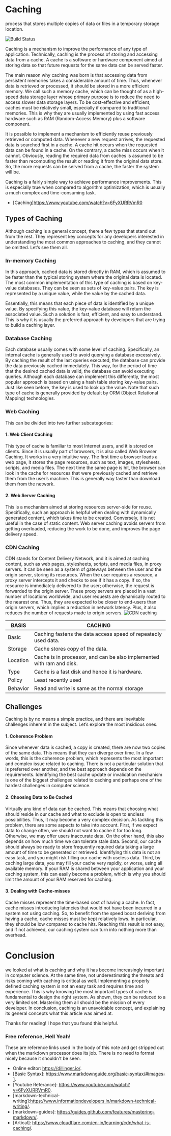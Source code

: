 # Caching
process that stores multiple copies of data or files in a temporary storage location.


![Build Status](https://miro.medium.com/max/1360/0*oGWlpmZJ05JaWXQC.png)

Caching is a mechanism to improve the performance of any type of application. Technically, caching is the process of storing and accessing data from a cache. A cache is a software or hardware component aimed at storing data so that future requests for the same data can be served faster.

The main reason why caching was born is that accessing data from persistent memories takes a considerable amount of time. Thus, whenever data is retrieved or processed, it should be stored in a more efficient memory. We call such a memory cache, which can be thought of as a high-speed data storage layer whose primary purpose is to reduce the need to access slower data storage layers. To be cost-effective and efficient, caches must be relatively small, especially if compared to traditional memories. This is why they are usually implemented by using fast access hardware such as RAM (Random-Access Memory) plus a software component.

 It is possible to implement a mechanism to efficiently reuse previously retrieved or computed data. Whenever a new request arrives, the requested data is searched first in a cache. A cache hit occurs when the requested data can be found in a cache. On the contrary, a cache miss occurs when it cannot. Obviously, reading the required data from caches is assumed to be faster than recomputing the result or reading it from the original data store. So, the more requests can be served from a cache, the faster the system will be.

Caching is a fairly simple way to achieve performance improvements. This is especially true when compared to algorithm optimization, which is usually a much complex and time-consuming task.
* [Caching]https://www.youtube.com/watch?v=6FyXURRVmR0 

## Types of Caching
Although caching is a general concept, there a few types that stand out from the rest. They represent key concepts for any developers interested in understanding the most common approaches to caching, and they cannot be omitted. Let’s see them all.

### In-memory Caching
In this approach, cached data is stored directly in RAM, which is assumed to be faster than the typical storing system where the original data is located. The most common implementation of this type of caching is based on key-value databases. They can be seen as sets of key-value pairs. The key is represented by a unique value, while the value by the cached data.

Essentially, this means that each piece of data is identified by a unique value. By specifying this value, the key-value database will return the associated value. Such a solution is fast, efficient, and easy to understand. This is why it is usually the preferred approach by developers that are trying to build a caching layer.

### Database Caching
Each database usually comes with some level of caching. Specifically, an internal cache is generally used to avoid querying a database excessively. By caching the result of the last queries executed, the database can provide the data previously cached immediately. This way, for the period of time that the desired cached data is valid, the database can avoid executing queries. Although each database can implement this differently, the most popular approach is based on using a hash table storing key-value pairs. Just like seen before, the key is used to look up the value. Note that such type of cache is generally provided by default by ORM (Object Relational Mapping) technologies.

### Web Caching
This can be divided into two further subcategories:

#### 1. Web Client Caching
This type of cache is familiar to most Internet users, and it is stored on clients. Since it is usually part of browsers, it is also called Web Browser Caching. It works in a very intuitive way. The first time a browser loads a web page, it stores the page resources, such as text, images, stylesheets, scripts, and media files. The next time the same page is hit, the browser can look in the cache for resources that were previously cached and retrieve them from the user’s machine. This is generally way faster than download them from the network.

#### 2. Web Server Caching
This is a mechanism aimed at storing resources server-side for reuse. Specifically, such an approach is helpful when dealing with dynamically generated content, which takes time to be created. Conversely, it is not useful in the case of static content. Web server caching avoids servers from getting overloaded, reducing the work to be done, and improves the page delivery speed.

### CDN Caching
CDN stands for Content Delivery Network, and it is aimed at caching content, such as web pages, stylesheets, scripts, and media files, in proxy servers. It can be seen as a system of gateways between the user and the origin server, storing its resources. When the user requires a resource, a proxy server intercepts it and checks to see if it has a copy. If so, the resource is immediately delivered to the user; otherwise, the request is forwarded to the origin server. These proxy servers are placed in a vast number of locations worldwide, and user requests are dynamically routed to the nearest one. Thus, they are expected to be closer to end-users than origin servers, which implies a reduction in network latency. Plus, it also reduces the number of requests made to origin servers.
![CDN caching](https://www.cloudflare.com/img/learning/cdn/what-is-a-cdn/what-is-a-cdn.png)

| BASIS | CACHING |
| ------ | ------ |
| Basic | Caching fastens the data access speed of repeatedly used data. |
| Storage | Cache stores copy of the data. |
| Location | Cache is in processor, and can be also implemented with ram and disk. |
| Type | Cache is a fast disk and hence it is hardware. |
|Policy | Least recently used |
| Behavior | Read and write is same as the normal storage |


## Challenges 
Caching is by no means a simple practice, and there are inevitable challenges inherent in the subject. Let’s explore the most insidious ones.
#### 1. Coherence Problem
Since whenever data is cached, a copy is created, there are now two copies of the same data. This means that they can diverge over time. In a few words, this is the coherence problem, which represents the most important and complex issue related to caching. There is not a particular solution that is preferred over another, and the best approach depends on the requirements. Identifying the best cache update or invalidation mechanism is one of the biggest challenges related to caching and perhaps one of the hardest challenges in computer science.

#### 2. Choosing Data to Be Cached
Virtually any kind of data can be cached. This means that choosing what should reside in our cache and what to exclude is open to endless possibilities. Thus, it may become a very complex decision. As tackling this problem, there are some aspects to take into account. First, if we expect data to change often, we should not want to cache it for too long. Otherwise, we may offer users inaccurate data. On the other hand, this also depends on how much time we can tolerate stale data. Second, our cache should always be ready to store frequently required data taking a large amount of time to be generated or retrieved. Identifying this data is not an easy task, and you might risk filling our cache with useless data. Third, by caching large data, you may fill your cache very rapidly, or worse, using all available memory. If your RAM is shared between your application and your caching system, this can easily become a problem, which is why you should limit the amount of your RAM reserved for caching.

#### 3. Dealing with Cache-misses
Cache misses represent the time-based cost of having a cache. In fact, cache misses introducing latencies that would not have been incurred in a system not using caching. So, to benefit from the speed boost deriving from having a cache, cache misses must be kept relatively lows. In particular, they should be low compared to cache hits. Reaching this result is not easy, and if not achieved, our caching system can turn into nothing more than overhead.

# Conclusion
we looked at what is caching and why it has become increasingly important in computer science. At the same time, not underestimating the threats and risks coming with caching is critical as well. Implementing a properly defined caching system is not an easy task and requires time and experience. This is why knowing the most important types of cache is fundamental to design the right system. As shown, they can be reduced to a very limited set. Mastering them all should be the mission of every developer. In conclusion, caching is an unavoidable concept, and explaining its general concepts what this article was aimed at.

Thanks for reading! I hope that you found this helpful.


### Free reference, Hell Yeah!

These are reference links used in the body of this note and get stripped out when the markdown processor does its job. There is no need to format nicely because it shouldn't be seen.
   *  Online editor: <https://dillinger.io/>.
   * [Basic Syntax]: <https://www.markdownguide.org/basic-syntax/#images-1>.
   * [Youtube Referance]: <https://www.youtube.com/watch?v=6FyXURRVmR0>.
   * [markdown-technical-writing]:<https://www.informationdevelopers.in/markdown-technical-writing/>.
   * [markdown-guides]: <https://guides.github.com/features/mastering-markdown/>.
   * [Artical]: <https://www.cloudflare.com/en-in/learning/cdn/what-is-caching/>.